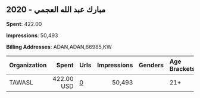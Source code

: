 ## 2020 - مبارك عبد الله العجمي 
**Spent**: 422.00

**Impressions**: 50,493

**Billing Addresses**: ADAN,ADAN,66985,KW

|Organization|Spent|Urls|Impressions|Genders|Age Brackets|Country Codes|
|:---|---:|:---|---:|:---|:---|:---|
|TAWASL|422.00 USD|[0](https://www.snap.com/political-ads/asset/32912716a4b6cef09bad119cdf8bdceb851b5853928b0d2480e726cca499a6d3?mediaType=mp4)|50,493||21+|kuwait|
